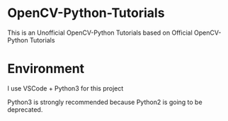# OpenCV-Python-Tutorials
This is an Unofficial OpenCV-Python Tutorials based on Official OpenCV-Python Tutorials

# Environment
I use VSCode + Python3 for this project

Python3 is strongly recommended because Python2 is going to be deprecated.

